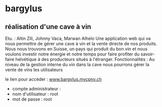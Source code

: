 # bargylus
## réalisation d'une cave à vin


Etu. : Altin Zili, Johnny Vaca, Marwan Alhelo
Une application web qui va nous permettre de gérer une cave à vin et la vente directe de nos produits.
Nous nous trouvons en Suisse, un pays qui produit du bon vin et nous voulons investir notre énergie et notre temps pour faire profiter du savoir-faire helvétique à des producteurs situés à l'étranger.
Fonctionnalités :
Au niveau de la gestion interne du vin dans la cave nous pourrons gérer
la vente de vins
les utilisateurs

le lien pour accéder : www.bargylus.mycpnv.ch
- compte administrateur :
- nom d'utilisateur : root
- mot de passe      : root